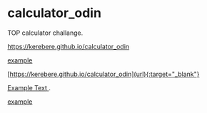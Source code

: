 # calculator_odin
TOP calculator challange.

https://kerebere.github.io/calculator_odin

<a href="https://kerebere.github.io/calculator_odin" target="_blank">example</a>

[https://kerebere.github.io/calculator_odin](url){:target="_blank"}

<a href="https://example.com" target="_blank" rel="noopener"><span>Example Text</span> </a>.

<a href="http://example.com/" target="_blank">example</a>
